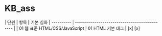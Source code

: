 # KB_ass

|     단원    |                항목                            | 기본 심화
| ---------- | ---------------------------------------------- |
| 01 웹 표준 HTML/CSS/JavaScript | 01  HTML 기본 태그           | [x]   [x]
